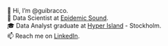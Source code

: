👋 Hi, I’m @guibracco.  
💼 Data Scientist at [Epidemic Sound](https://github.com/epidemicsound).  
🎓 Data Analyst graduate at [Hyper Island](https://github.com/hyperisland) - Stockholm.  
📫 Reach me on [LinkedIn](https://linkedin.com/in/guibracco).
